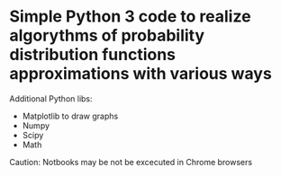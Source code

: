 # Simple Python 3 code to realize algorythms of probability distribution functions approximations with various ways
Additional Python libs: 
- Matplotlib to draw graphs
- Numpy
- Scipy
- Math

Caution: Notbooks may be not be excecuted in Chrome browsers
